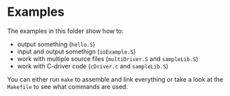 # Examples

The examples in this folder show how to:
- output something (`hello.S`)
- input and output somethign (`ioExample.S`)
- work with multiple source files (`multiDriver.S` and `sampleLib.S`)
- work with C-driver code (`cDriver.c` and `sampleLib.S`)

You can either run `make` to assemble and link everything or take a look at the `Makefile` to see what commands are used.
